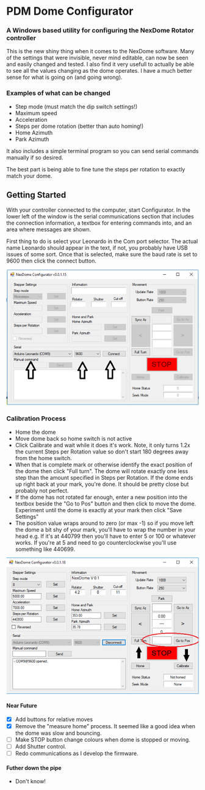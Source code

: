 # PDM Dome Configurator #

### A Windows based utility for configuring the NexDome Rotator controller ###

This is the new shiny thing when it comes to the NexDome software. Many of the settings that were invisible, never mind editable, can now be seen and easily changed and tested. I also find it very usefull to actually be able to see all the values changing as the dome operates. I have a much better sense for what is going on (and going wrong).

### Examples of what can be changed ###
- Step mode (must match the dip switch settings!)
- Maximum speed
- Acceleration
- Steps per dome rotation (better than auto homing!)
- Home Azimuth
- Park Azimuth

It also includes a simple terminal program so you can send serial commands manually if so desired.

The best part is being able to fine tune the steps per rotation to exactly match your dome.

## Getting Started ##

With your controller connected to the computer, start Configurator. In the lower left of the window is the serial communications section that includes the connection information, a textbox for entering commands into, and an area where messages are shown.

First thing to do is select your Leonardo in the Com port selector. The actual name Leonardo should appear in the text, if not, you probably have USB issues of some sort. Once that is selected, make sure the baud rate is set to 9600 then click the connect button.

![Configurator before connecting](/Docs/img/CFNotConnected.bmp)

### Calibration Process ###
 - Home the dome
 - Move dome back so home switch is not active
 - Click Calibrate and wait while it does it's work. Note, it only turns 1.2x the current Steps per Rotation value so don't start 180 degrees away from the home switch.
 - When that is complete mark or otherwise identify the exact position of the dome then click "Full turn". The dome will rotate exactly one less step than the amount specified in Steps per Rotation. If the dome ends up right back at your mark, you're done. It should be pretty close but probably not perfect.
 - If the dome has not rotated far enough, enter a new position into the textbox beside the "Go to Pos" button and then click to move the dome. Experiment until the dome is exactly at your mark then click "Save Settings"
 - The position value wraps around to zero (or max -1) so if you move left the dome a bit shy of your mark, you'll have to wrap the number in your head e.g. If it's at 440799 then you'll have to enter 5 or 100 or whatever works. If you're at 5 and need to go counterclockwise you'll use something like 440699.
 
![Configurator calibration](/Docs/img/Calibrate.png)

 #### Near Future ####
 - [x] Add buttons for relative moves
 - [x] Remove the "measure home" process. It seemed like a good idea when the dome was slow and bouncing.
 - [ ] Make STOP button change colours when dome is stopped or moving.
 - [ ] Add Shutter control.
 - [ ] Redo communications as I develop the firmware.
 
 #### Futher down the pipe ####
 - Don't know!
 
